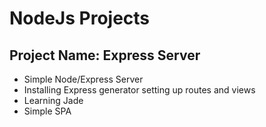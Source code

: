 # NodeJs Projects
## Project Name: Express Server

- Simple Node/Express Server
- Installing Express generator setting up routes and views
- Learning Jade
- Simple SPA
